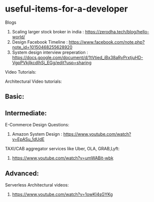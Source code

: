 # useful-items-for-a-developer

Blogs
1. Scaling larger stock broker in india : https://zerodha.tech/blog/hello-world/
2. Design Facebook Timeline : https://www.facebook.com/note.php?note_id=10150468255628920
3. System design interview preperation : https://docs.google.com/document/d/1tVtied_iBx38aRyPrxtjuHD-VgpPVkjIkcdlhSj_EGg/edit?usp=sharing

Video Tutorials:


Architectural Video tutorials:
## Basic: 
## Intermediate: 
E-Commerce Design Questions: 
1. Amazon System Design : https://www.youtube.com/watch?v=EpASu_1dUdE

TAXI/CAB aggregator services like Uber, OLA, GRAB,Lyft:
1. https://www.youtube.com/watch?v=umWABit-wbk

## Advanced:
Serverless Architectural videos:
1. https://www.youtube.com/watch?v=1owKl4sGYKg
